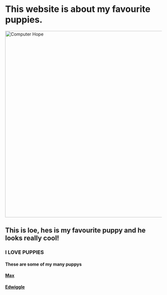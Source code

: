 <title>Leo | LeoWilson</title>
<meta name="generator" content="Jekyll v3.9.5">
<meta property="og:title" content="Leo">
<meta property="og:locale" content="en_US">
<link rel="canonical" href="https://ilikepuppies1.github.io/">
<meta property="og:url" content="https://ilikepuppies1.github.io/">
<meta property="og:site_name" content="Leo Wilson">
<meta property="og:type" content="website">
<meta name="twitter:card" content="summary">
<meta property="twitter:title" content="Leo">
<script type="application/ld+json">
{"@context":"https://schema.org","@type":"WebSite","headline":"Leo","name":"Leo Wilson","url":"https://ilikepuppys123.github.io/"}</script>
<!-- End Jekyll SEO tag -->
<body>
    <div class="container-lg px-3 my-5 markdown-body">
<h1 id="this-website-is-about-my-favourite-puppies">This website is about my favourite puppies.<a class="anchorjs-link " href="#this-website-is-about-my-favourite-puppies" aria-label="Anchor" data-anchorjs-icon="" style="font: 1em / 1 anchorjs-icons; padding-left: 0.375em;"></a></h1>
<p><img src="https://th.bing.com/th/id/R.29e86fe7b3d7acca2d7fe8c81a26e268?rik=qf1gn4jsTx5b%2fg&amp;riu=http%3a%2f%2f3.bp.blogspot.com%2f-GfiMn3VSfnc%2fVigKnxj9x5I%2fAAAAAAAA9zI%2fCXLjzRlI2yA%2fs1600%2fboo2.jpg&amp;ehk=DvzwfSl3dnzskksR98H%2bh8SmlCfEC3seZKZBwNde3i0%3d&amp;risl=&amp;pid=ImgRaw&amp" width="1000" height="600" alt="Computer Hope"></p>
<h2 id="this-is-loe-hes-is-my-favourite-puppy-and-he-looks-really-cool!">This is loe, hes is my favourite puppy and he looks really cool!<a class="anchorjs-link " href="#this-is-loe-hes-is-my-favourite-puppy-and-he-looks-really-cool!" aria-label="Anchor" data-anchorjs-icon="" style="font: 1em / 1 anchorjs-icons; padding-left: 0.375em;"></a></h2>
<h3 id="i-love-puppies">I LOVE PUPPIES<a class="anchorjs-link " href="#i-love-puppies" aria-label="Anchor" data-anchorjs-icon="" style="font: 1em / 1 anchorjs-icons; padding-left: 0.375em;"></a></h3>
<h4 id="these-are-some-of-my-many-puppies">These are some of my many puppys<a class="anchorjs-link " href="#these-are-some-of-my-many-puppies" aria-label="Anchor" data-anchorjs-icon="" style="font: 1em / 1 anchorjs-icons; padding-left: 0.375em;"></a></h4>
<h4 id="<Max"><a href="https://ilikepuppies1.github.io/Max/">Max</a><a class="anchorjs-link " href="#Max" aria-label="Anchor" data-anchorjs-icon="" style="font: 1em / 1 anchorjs-icons; padding-left: 0.375em;"></a></h4>
<h4 id="Edwiggle"><a href="https://ilikepuppies1.github.io/Edwiggle/">Edwiggle</a><a class="anchorjs-link " href="#Edwiggle" aria-label="Anchor" data-anchorjs-icon="" style="font: 1em / 1 anchorjs-icons; padding-left: 0.375em;"></a></h4>
